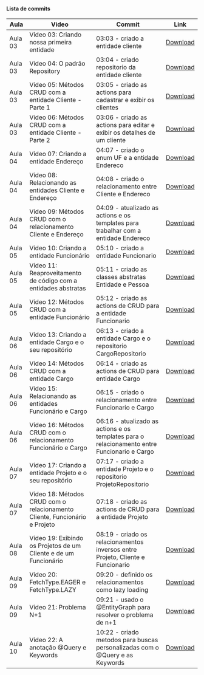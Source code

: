 #### Lista de commits
Aula | Video | Commit | Link 
------ | ------ | ------ | ------ 
Aula 03 | Vídeo 03: Criando nossa primeira entidade | 03:03 - criado a entidade cliente | [Download](https://github.com/treinaweb/treinaweb-spring-data-jpa/archive/e718b4019a5808d891032250eb67f9bfe42ec2df.zip)
Aula 03 | Vídeo 04: O padrão Repository | 03:04 - criado repositorio da entidade cliente | [Download](https://github.com/treinaweb/treinaweb-spring-data-jpa/archive/239bbbf8cbba42910ab330e86881c180854c4f13.zip)
Aula 03 | Vídeo 05: Métodos CRUD com a entidade Cliente - Parte 1 | 03:05 - criado as actions para cadastrar e exibir os clientes | [Download](https://github.com/treinaweb/treinaweb-spring-data-jpa/archive/9f6609bafc4819360d39a67d50c756365de744a0.zip)
Aula 03 | Vídeo 06: Métodos CRUD com a entidade Cliente - Parte 2 | 03:06 - criado as actions para editar e exibir os detalhes de um cliente | [Download](https://github.com/treinaweb/treinaweb-spring-data-jpa/archive/bc7f53f7864dff320ef2f71b399dbd9b3bd6f772.zip)
Aula 04 | Vídeo 07: Criando a entidade Endereço | 04:07 - criado o enum UF e a entidade Endereco | [Download](https://github.com/treinaweb/treinaweb-spring-data-jpa/archive/8ba964d06e40150bc9fdb3e5acbc1be83f21bd44.zip)
Aula 04 | Vídeo 08: Relacionando as entidades Cliente e Endereço | 04:08 - criado o relacionamento entre Cliente e Endereco | [Download](https://github.com/treinaweb/treinaweb-spring-data-jpa/archive/a4d9f56fb8776824e131c7c13239bb73108066c8.zip)
Aula 04 | Vídeo 09: Métodos CRUD com o relacionamento Cliente e Endereço | 04:09 - atualizado as actions e os templates para trabalhar com a entidade Endereco | [Download](https://github.com/treinaweb/treinaweb-spring-data-jpa/archive/14ef59db1c861ed7966819901526327a98015ac1.zip)
Aula 05 | Vídeo 10: Criando a entidade Funcionário | 05:10 - criado a entidade Funcionario | [Download](https://github.com/treinaweb/treinaweb-spring-data-jpa/archive/88a1bfc884c5f06f870b897d53420bbad8cd487d.zip)
Aula 05 | Vídeo 11: Reaproveitamento de código com a entidades abstratas | 05:11 - criado as classes abstratas Entidade e Pessoa | [Download](https://github.com/treinaweb/treinaweb-spring-data-jpa/archive/b7a80dea911cf1ecfa03dcaac39fd25f372dbda4.zip)
Aula 05 | Vídeo 12: Métodos CRUD com a entidade Funcionário | 05:12 - criado as actions de CRUD para a entidade Funcionario | [Download](https://github.com/treinaweb/treinaweb-spring-data-jpa/archive/ae34b412168dc99ad677590e345840f1141ac6eb.zip)
Aula 06 | Vídeo 13: Criando a entidade Cargo e o seu repositório | 06:13 - criado a entidade Cargo e o repositorio CargoRepositorio | [Download](https://github.com/treinaweb/treinaweb-spring-data-jpa/archive/82c75a3ab70678b23ec112e7070f8a3afc63204c.zip)
Aula 06 | Vídeo 14: Métodos CRUD com a entidade Cargo | 06:14 - criado as actions de CRUD para entidade Cargo | [Download](https://github.com/treinaweb/treinaweb-spring-data-jpa/archive/da4c50fa0a79ef63f25e44089955c3b970942f7a.zip)
Aula 06 | Vídeo 15: Relacionando as entidades Funcionário e Cargo | 06:15 - criado o relacionamento entre Funcionario e Cargo | [Download](https://github.com/treinaweb/treinaweb-spring-data-jpa/archive/454efce99f269a85c6614c7901241ee468b18bd3.zip)
Aula 06 | Vídeo 16: Métodos CRUD com o relacionamento Funcionário e Cargo | 06:16 - atualizado as actions e os templates para o relacionamento entre Funcionario e Cargo | [Download](https://github.com/treinaweb/treinaweb-spring-data-jpa/archive/1ca6ed08eb91da4cffdea5aae7d7e852935bac2b.zip)
Aula 07 | Vídeo 17: Criando a entidade Projeto e o seu repositório | 07:17 - criado a entidade Projeto e o repositorio ProjetoRepositorio | [Download](https://github.com/treinaweb/treinaweb-spring-data-jpa/archive/a98ee7bb3024b9dec090e8d72f9cd1f9bfd58bf6.zip)
Aula 07 | Vídeo 18: Métodos CRUD com o relacionamento Cliente, Funcionário e Projeto | 07:18 - criado as actions de CRUD para a entidade Projeto | [Download](https://github.com/treinaweb/treinaweb-spring-data-jpa/archive/c1048434bbaf5b5cd9ba8c9aeffd08120c9d4bd3.zip)
Aula 08 | Vídeo 19: Exibindo os Projetos de um Cliente e de um Funcionário | 08:19 - criado os relacionamentos inversos entre Projeto, Cliente e Funcionario | [Download](https://github.com/treinaweb/treinaweb-spring-data-jpa/archive/483453fcc503e67041b3837bf70d299e4e87ad96.zip)
Aula 09 | Vídeo 20: FetchType.EAGER e FetchType.LAZY | 09:20 - definido os relacionamentos como lazy loading | [Download](https://github.com/treinaweb/treinaweb-spring-data-jpa/archive/9bc247a7f3dc63d499a9928c00a773dc2657d91b.zip)
Aula 09 | Vídeo 21: Problema N+1 | 09:21 - usado o @EntityGraph para resolver o problema de n+1 | [Download](https://github.com/treinaweb/treinaweb-spring-data-jpa/archive/233f490c738849e49aa64a8b6790a026b7dc546c.zip)
Aula 10 | Vídeo 22: A anotação @Query e Keywords | 10:22 - criado metodos para buscas personalizadas com o @Query e as Keywords | [Download](https://github.com/treinaweb/treinaweb-spring-data-jpa/archive/b66f39ba252fce2fbf9e3809fa082b133cd2cab4.zip)
